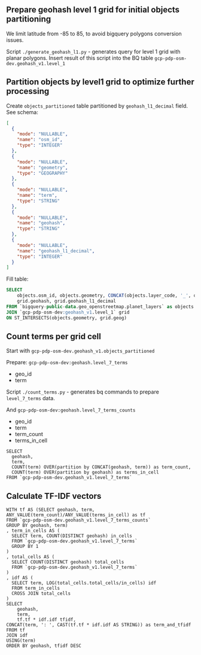 ## Prepare geohash level 1 grid for initial objects partitioning

We limit latitude from -85 to 85, to avoid bigquery polygons conversion issues.

Script `./generate_geohash_l1.py` - generates query for level 1 grid with planar polygons.
Insert result of this script into the BQ table `gcp-pdp-osm-dev.geohash_v1.level_1`


## Partition objects by level1 grid to optimize further processing  

Create `objects_partitioned` table partitioned by `geohash_l1_decimal` field. See schema:
```json
[
  {
    "mode": "NULLABLE",
    "name": "osm_id",
    "type": "INTEGER"
  },
  {
    "mode": "NULLABLE",
    "name": "geometry",
    "type": "GEOGRAPHY"
  },
  {
    "mode": "NULLABLE",
    "name": "term",
    "type": "STRING"
  },
  {
    "mode": "NULLABLE",
    "name": "geohash",
    "type": "STRING"
  },
  {
    "mode": "NULLABLE",
    "name": "geohash_l1_decimal",
    "type": "INTEGER"
  }
]
```

Fill table:
```sql
SELECT 
    objects.osm_id, objects.geometry, CONCAT(objects.layer_code, '_', objects.layer_class, "_", objects.layer_name) as term,
    grid.geohash, grid.geohash_l1_decimal
FROM `bigquery-public-data.geo_openstreetmap.planet_layers` as objects
JOIN `gcp-pdp-osm-dev:geohash_v1.level_1` grid
ON ST_INTERSECTS(objects.geometry, grid.geog)
```

## Count terms per grid cell

Start with
`gcp-pdp-osm-dev.geohash_v1.objects_partitioned`

Prepare:
`gcp-pdp-osm-dev:geohash.level_7_terms`
- geo_id
- term

Script `./count_terms.py` - generates bq commands to prepare `level_7_terms` data.

And
`gcp-pdp-osm-dev:geohash.level_7_terms_counts`
- geo_id
- term
- term_count
- terms_in_cell

```
SELECT
  geohash,
  term,
  COUNT(term) OVER(partition by CONCAT(geohash, term)) as term_count,
  COUNT(term) OVER(partition by geohash) as terms_in_cell
FROM `gcp-pdp-osm-dev.geohash_v1.level_7_terms`
```


## Calculate TF-IDF vectors 

```
WITH tf AS (SELECT geohash, term, ANY_VALUE(term_count)/ANY_VALUE(terms_in_cell) as tf
FROM `gcp-pdp-osm-dev.geohash_v1.level_7_terms_counts`
GROUP BY geohash, term)
, term_in_cells AS (
  SELECT term, COUNT(DISTINCT geohash) in_cells
  FROM `gcp-pdp-osm-dev.geohash_v1.level_7_terms`
  GROUP BY 1
)
, total_cells AS (
  SELECT COUNT(DISTINCT geohash) total_cells
  FROM `gcp-pdp-osm-dev.geohash_v1.level_7_terms`
)
, idf AS (
  SELECT term, LOG(total_cells.total_cells/in_cells) idf
  FROM term_in_cells
  CROSS JOIN total_cells
)
SELECT
    geohash,
    term,
    tf.tf * idf.idf tfidf,
CONCAT(term, ': ', CAST(tf.tf * idf.idf AS STRING)) as term_and_tfidf
FROM tf
JOIN idf
USING(term)
ORDER BY geohash, tfidf DESC
```
